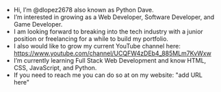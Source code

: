 - Hi, I’m @dlopez2678 also known as Python Dave.
- I’m interested in growing as a Web Developer, Software Developer, and Game Developer.
- I am looking forward to breaking into the tech industry with a junior position or freelancing for a while to build my portfolio.
- I also would like to grow my current YouTube channel here: https://www.youtube.com/channel/UCQFW4zDEb4_885MLm7KvWxw 
- I’m currently learning Full Stack Web Development and know HTML, CSS, JavaScript, and Python. 
- If you need to reach me you can do so at on my website: "add URL here"

<!---
dlopez2678/dlopez2678 is a ✨ special ✨ repository because its `README.md` (this file) appears on your GitHub profile.
You can click the Preview link to take a look at your changes.
--->
